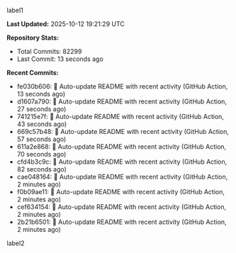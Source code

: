 
label1 
<!-- ACTIVITY_START -->
**Last Updated:** 2025-10-12 19:21:29 UTC

**Repository Stats:**
- Total Commits: 82299
- Last Commit: 13 seconds ago

**Recent Commits:**
- fe030b606: 🤖 Auto-update README with recent activity (GitHub Action, 13 seconds ago)
- d1607a790: 🤖 Auto-update README with recent activity (GitHub Action, 27 seconds ago)
- 741215e7f: 🤖 Auto-update README with recent activity (GitHub Action, 43 seconds ago)
- 669c57b48: 🤖 Auto-update README with recent activity (GitHub Action, 57 seconds ago)
- 611a2e868: 🤖 Auto-update README with recent activity (GitHub Action, 70 seconds ago)
- cfd4b3c9c: 🤖 Auto-update README with recent activity (GitHub Action, 82 seconds ago)
- cae048164: 🤖 Auto-update README with recent activity (GitHub Action, 2 minutes ago)
- f0b09ae11: 🤖 Auto-update README with recent activity (GitHub Action, 2 minutes ago)
- cef634154: 🤖 Auto-update README with recent activity (GitHub Action, 2 minutes ago)
- 2b21b6501: 🤖 Auto-update README with recent activity (GitHub Action, 2 minutes ago)
<!-- ACTIVITY_END -->

label2
